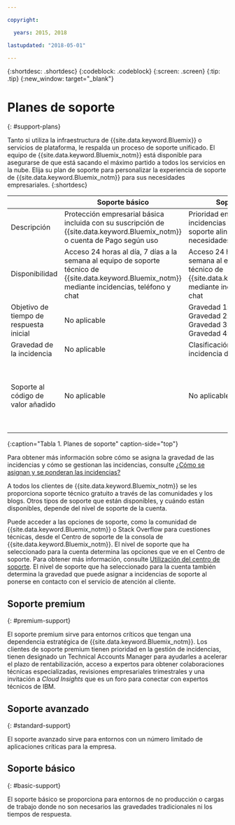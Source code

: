 ```yaml
---

copyright:

  years: 2015, 2018

lastupdated: "2018-05-01"

---
```



{:shortdesc: .shortdesc}
{:codeblock: .codeblock}
{:screen: .screen}
{:tip: .tip}
{:new_window: target="_blank"}

# Planes de soporte
{: #support-plans}

Tanto si utiliza la infraestructura de {{site.data.keyword.Bluemix}} o servicios de plataforma, le respalda un proceso de soporte unificado. El equipo de {{site.data.keyword.Bluemix_notm}} está disponible para asegurarse de que está sacando el máximo partido a todos los servicios en la nube. Elija su plan de soporte para personalizar la experiencia de soporte de {{site.data.keyword.Bluemix_notm}} para sus necesidades empresariales.
{:shortdesc}

|  | Soporte básico | Soporte avanzado | Soporte premium |
|-------------|-------------|-------------|-------------|
| Descripción |	Protección empresarial básica incluida con su suscripción de {{site.data.keyword.Bluemix_notm}} o cuenta de Pago según uso | Prioridad en la gestión de incidencias y experiencia de soporte alineadas con sus necesidades empresariales | Colaboración de clientes alineada con sus resultados empresariales para acelerar el plazo de rentabilización |
| Disponibilidad | Acceso 24 horas al día, 7 días a la semana al equipo de soporte técnico de {{site.data.keyword.Bluemix_notm}} mediante incidencias, teléfono y chat | Acceso 24 horas al día, 7 días a la semana al equipo de soporte técnico de {{site.data.keyword.Bluemix_notm}} mediante incidencias, teléfono y chat | Acceso 24 horas al día, 7 días a la semana al equipo de soporte técnico de {{site.data.keyword.Bluemix_notm}} mediante incidencias, teléfono y chat |
| Objetivo de tiempo de respuesta inicial | No aplicable | Gravedad 1: menos de 1 hora <br />Gravedad 2: menos de 2 horas <br />Gravedad 3: menos de 4 horas <br />Gravedad 4: menos de 8 horas | Gravedad 1: menos de 1 hora <br />Gravedad 2: menos de 90 minutos <br />Gravedad 3: menos de 2 horas <br />Gravedad 4: menos de 4 horas |
| Gravedad de la incidencia | No aplicable | Clasificación de la gravedad de la incidencia disponible | Clasificación de la gravedad de la incidencia disponible |
| Soporte al código de valor añadido | No aplicable | No aplicable | Technical Account Manager (TAM) asignado <br /><br />Revisiones de negocio trimestrales<br /><br />Acceso a expertos<br /><br />Invitación a *Cloud Insights* |
{:caption="Tabla 1. Planes de soporte" caption-side="top"}

Para obtener más información sobre cómo se asigna la gravedad de las incidencias y cómo se gestionan las incidencias, consulte [¿Cómo se asignan y se ponderan las incidencias?](/docs/get-support/ticketweight.html)

A todos los clientes de {{site.data.keyword.Bluemix_notm}} se les proporciona soporte técnico gratuito a través de las comunidades y los blogs. Otros tipos de soporte que están disponibles, y cuándo están disponibles, depende del nivel de soporte de la cuenta.

Puede acceder a las opciones de soporte, como la comunidad de {{site.data.keyword.Bluemix_notm}} o Stack Overflow para cuestiones técnicas, desde el Centro de soporte de la consola de {{site.data.keyword.Bluemix_notm}}. El nivel de soporte que ha seleccionado para la cuenta determina las opciones que ve en el Centro de soporte. Para obtener más información, consulte [Utilización del centro de soporte](/docs/get-support/howtogetsupport.html#using-avatar). El nivel de soporte que ha seleccionado para la cuenta también determina la gravedad que puede asignar a incidencias de soporte al ponerse en contacto con el servicio de atención al cliente.


## Soporte premium
{: #premium-support}

El soporte premium sirve para entornos críticos que tengan una dependencia estratégica de {{site.data.keyword.Bluemix_notm}}. Los clientes de soporte premium tienen prioridad en la gestión de incidencias, tienen designado un Technical Accounts Manager para ayudarles a acelerar el plazo de rentabilización, acceso a expertos para obtener colaboraciones técnicas especializadas, revisiones empresariales trimestrales y una invitación a *Cloud Insights* que es un foro para conectar con expertos técnicos de IBM.


## Soporte avanzado
{: #standard-support}

El soporte avanzado sirve para entornos con un número limitado de aplicaciones críticas para la empresa.

## Soporte básico
{: #basic-support}

El soporte básico se proporciona para entornos de no producción o cargas de trabajo donde no son necesarios las gravedades tradicionales ni los tiempos de respuesta.
